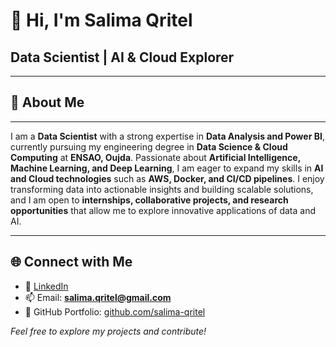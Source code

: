 # 👋 Hi, I'm Salima Qritel
## Data Scientist | AI & Cloud Explorer
---
## 🚀 About Me
---
I am a **Data Scientist** with a strong expertise in **Data Analysis and Power BI**, currently pursuing my engineering degree in **Data Science & Cloud Computing** at **ENSAO, Oujda**. Passionate about **Artificial Intelligence, Machine Learning, and Deep Learning**, I am eager to expand my skills in **AI and Cloud technologies** such as **AWS, Docker, and CI/CD pipelines**. I enjoy transforming data into actionable insights and building scalable solutions, and I am open to **internships, collaborative projects, and research opportunities** that allow me to explore innovative applications of data and AI.

---

## 🌐 Connect with Me

- 🔗 [LinkedIn](https://www.linkedin.com/salima-qritel)  
- 📫 Email: **salima.qritel@gmail.com**  
- 📂 GitHub Portfolio: [github.com/salima-qritel](https://github.com/)  





 *Feel free to explore my projects and contribute!* 
